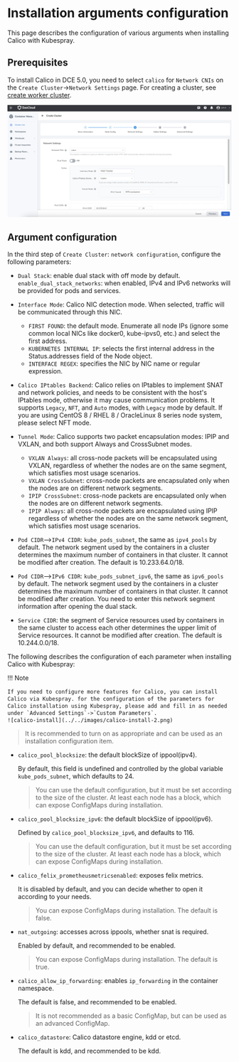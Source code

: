 # Installation arguments configuration

This page describes the configuration of various arguments when installing Calico with Kubespray.

## Prerequisites

To install Calico in DCE 5.0, you need to select `calico` for `Network CNIs` on the `Create Cluster`->`Network Settings` page. For creating a cluster, see [create worker cluster](../../../kpanda/07UserGuide/Clusters/CreateCluster.md).

![calico-install](../../images/calico-install-1.png)

## Argument configuration

In the third step of `Create Cluster`: `network configuration`, configure the following parameters:

- `Dual Stack`: enable dual stack with off mode by default. `enable_dual_stack_networks`: when enabled, IPv4 and IPv6 networks will be provided for pods and services.
    
- `Interface Mode`: Calico NIC detection mode. When selected, traffic will be communicated through this NIC.
    - `FIRST FOUND`: the default mode. Enumerate all node IPs (ignore some common local NICs like docker0, kube-ipvs0, etc.) and select the first address.
    - `KUBERNETES INTERNAL IP`: selects the first internal address in the Status.addresses field of the Node object.
    - `INTERFACE REGEX`: specifies the NIC by NIC name or regular expression.
- `Calico IPtables Backend`: Calico relies on IPtables to implement SNAT and network policies, and needs to be consistent with the host's IPtables mode, otherwise it may cause communication problems. It supports `Legacy`, `NFT`, and `Auto` modes, with `Legacy` mode by default. If you are using CentOS 8 / RHEL 8 / OracleLinux 8 series node system, please select NFT mode.
- `Tunnel Mode`: Calico supports two packet encapsulation modes: IPIP and VXLAN, and both support Always and CrossSubnet modes.
    - `VXLAN Always`: all cross-node packets will be encapsulated using VXLAN, regardless of whether the nodes are on the same segment, which satisfies most usage scenarios.
    - `VXLAN CrossSubnet`: cross-node packets are encapsulated only when the nodes are on different network segments.
    - `IPIP CrossSubnet`: cross-node packets are encapsulated only when the nodes are on different network segments.
    - `IPIP Always`: all cross-node packets are encapsulated using IPIP regardless of whether the nodes are on the same network segment, which satisfies most usage scenarios.
- `Pod CIDR`—>`IPv4 CIDR`: `kube_pods_subnet`, the same as `ipv4_pools` by default. The network segment used by the containers in a cluster determines the maximum number of containers in that cluster. It cannot be modified after creation. The default is 10.233.64.0/18.
- `Pod CIDR`—>`IPv6 CIDR`: `kube_pods_subnet_ipv6`, the same as `ipv6_pools` by default. The network segment used by the containers in a cluster determines the maximum number of containers in that cluster. It cannot be modified after creation. You need to enter this network segment information after opening the dual stack.
- `Service CIDR`: the segment of Service resources used by containers in the same cluster to access each other determines the upper limit of Service resources. It cannot be modified after creation. The default is 10.244.0.0/18.


The following describes the configuration of each parameter when installing Calico with Kubespray:

!!! Note 

    If you need to configure more features for Calico, you can install Calico via Kubespray. for the configuration of the parameters for Calico installation using Kubespray, please add and fill in as needed under `Advanced Settings`->`Custom Parameters`.
    ![calico-install](../../images/calico-install-2.png)

> It is recommended to turn on as appropriate and can be used as an installation configuration item.

- `calico_pool_blocksize`: the default blockSize of ippool(ipv4).

    By default, this field is undefined and controlled by the global variable `kube_pods_subnet`, which defaults to 24.

    > You can use the default configuration, but it must be set according to the size of the cluster. At least each node has a block, which can expose ConfigMaps during installation.

- `calico_pool_blocksize_ipv6`: the default blockSize of ippool(ipv6).

    Defined by `calico_pool_blocksize_ipv6`, and defaults to 116.

    > You can use the default configuration, but it must be set according to the size of the cluster. At least each node has a block, which can expose ConfigMaps during installation.

- `calico_felix_prometheusmetricsenabled`: exposes felix metrics.

    It is disabled by default, and you can decide whether to open it according to your needs.

    > You can expose ConfigMaps during installation. The default is false.

- `nat_outgoing`: accesses across ippools, whether snat is required.

    Enabled by default, and recommended to be enabled.

    > You can expose ConfigMaps during installation. The default is true.

- `calico_allow_ip_forwarding`: enables `ip_forwarding` in the container namespace.

    The default is false, and recommended to be enabled.

    > It is not recommended as a basic ConfigMap, but can be used as an advanced ConfigMap.

- `calico_datastore`: Calico datastore engine, kdd or etcd.

    The default is kdd, and recommended to be kdd.
